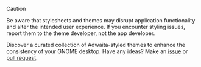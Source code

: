 > [!CAUTION]
> Be aware that stylesheets and themes may disrupt application functionality and alter the intended user experience. If you encounter styling issues, report them to the theme developer, not the app developer.

Discover a curated collection of Adwaita-styled themes to enhance the consistency of your GNOME desktop. Have any ideas? Make an [issue](https://github.com/intergrav/adwaita-themes/issues) or [pull request](https://github.com/intergrav/adwaita-themes/pulls).